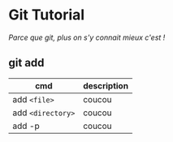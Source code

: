 # Git Tutorial

*Parce que git, plus on s'y connait mieux c'est !*

## git **add**

 | cmd                  | description    |
 | -------------------- | ------ |
 | add `<file>`         | coucou |
 | add `<directory>`    | coucou |
 | add -p             | coucou |
